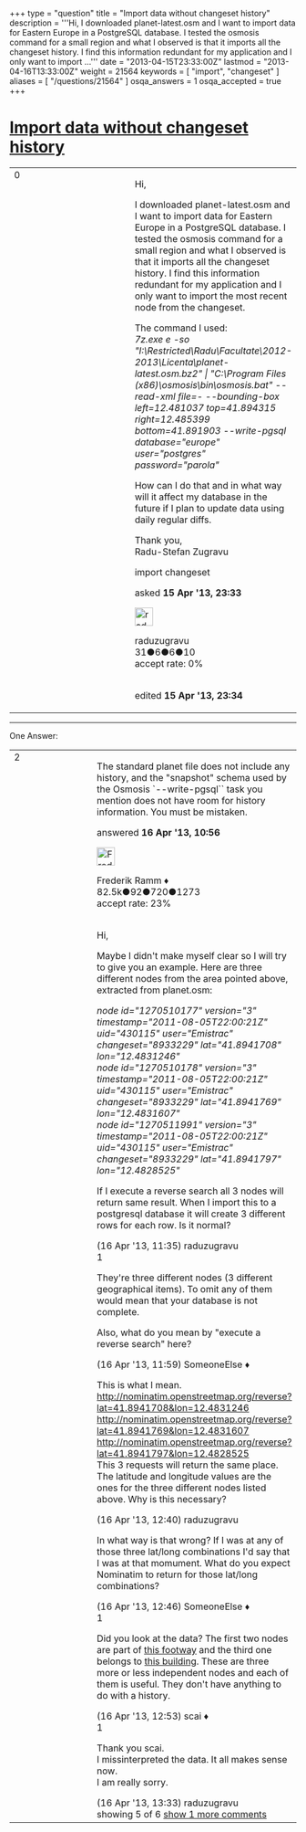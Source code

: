 +++
type = "question"
title = "Import data without changeset history"
description = '''Hi,  I downloaded planet-latest.osm and I want to import data for Eastern Europe in a PostgreSQL database. I tested the osmosis command for a small region and what I observed is that it imports all the changeset history. I find this information redundant for my application and I only want to import ...'''
date = "2013-04-15T23:33:00Z"
lastmod = "2013-04-16T13:33:00Z"
weight = 21564
keywords = [ "import", "changeset" ]
aliases = [ "/questions/21564" ]
osqa_answers = 1
osqa_accepted = true
+++

<div class="headNormal">

# [Import data without changeset history](/questions/21564/import-data-without-changeset-history)

</div>

<div id="main-body">

<div id="askform">

<table id="question-table" style="width:100%;">
<colgroup>
<col style="width: 50%" />
<col style="width: 50%" />
</colgroup>
<tbody>
<tr>
<td style="width: 30px; vertical-align: top"><div class="vote-buttons">
<span id="post-21564-upvote" class="ajax-command post-vote up" rel="nofollow" title="I like this post (click again to cancel)"> </span>
<div id="post-21564-score" class="post-score" title="current number of votes">
0
</div>
<span id="post-21564-downvote" class="ajax-command post-vote down" rel="nofollow" title="I dont like this post (click again to cancel)"> </span> <span id="favorite-mark" class="ajax-command favorite-mark" rel="nofollow" title="mark/unmark this question as favorite (click again to cancel)"> </span>
<div id="favorite-count" class="favorite-count">
&#10;</div>
</div></td>
<td><div id="item-right">
<div class="question-body">
<p>Hi,<br />
</p>
<p>I downloaded planet-latest.osm and I want to import data for Eastern Europe in a PostgreSQL database. I tested the osmosis command for a small region and what I observed is that it imports all the changeset history. I find this information redundant for my application and I only want to import the most recent node from the changeset.<br />
</p>
<p>The command I used:<br />
<em>7z.exe e -so "I:\Restricted\Radu\Facultate\2012-2013\Licenta\planet-latest.osm.bz2" | "C:\Program Files (x86)\osmosis\bin\osmosis.bat" --read-xml file=- --bounding-box left=12.481037 top=41.894315 right=12.485399 bottom=41.891903 --write-pgsql database="europe" user="postgres" password="parola"</em><br />
</p>
<p>How can I do that and in what way will it affect my database in the future if I plan to update data using daily regular diffs.<br />
</p>
<p>Thank you,<br />
Radu-Stefan Zugravu</p>
</div>
<div id="question-tags" class="tags-container tags">
<span class="post-tag tag-link-import" rel="tag" title="see questions tagged &#39;import&#39;">import</span> <span class="post-tag tag-link-changeset" rel="tag" title="see questions tagged &#39;changeset&#39;">changeset</span>
</div>
<div id="question-controls" class="post-controls">
&#10;</div>
<div class="post-update-info-container">
<div class="post-update-info post-update-info-user">
<p>asked <strong>15 Apr '13, 23:33</strong></p>
<img src="https://secure.gravatar.com/avatar/af030346f57b37767fe7e80f23e07d7c?s=32&amp;d=identicon&amp;r=g" class="gravatar" width="32" height="32" alt="raduzugravu&#39;s gravatar image" />
<p><span>raduzugravu</span><br />
<span class="score" title="31 reputation points">31</span><span title="6 badges"><span class="badge1">●</span><span class="badgecount">6</span></span><span title="6 badges"><span class="silver">●</span><span class="badgecount">6</span></span><span title="10 badges"><span class="bronze">●</span><span class="badgecount">10</span></span><br />
<span class="accept_rate" title="Rate of the user&#39;s accepted answers">accept rate:</span> <span title="raduzugravu has no accepted answers">0%</span> </br></br></p>
</div>
<div class="post-update-info post-update-info-edited">
<p><span> edited <strong>15 Apr '13, 23:34</strong> </span></p>
</div>
</div>
<div id="comments-container-21564" class="comments-container">
&#10;</div>
<div id="comment-tools-21564" class="comment-tools">
&#10;</div>
<div class="clear">
&#10;</div>
<div id="comment-21564-form-container" class="comment-form-container">
&#10;</div>
<div class="clear">
&#10;</div>
</div></td>
</tr>
</tbody>
</table>

------------------------------------------------------------------------

<div class="tabBar">

<span id="sort-top"></span>

<div class="headQuestions">

One Answer:

</div>

</div>

<span id="21578"></span>

<div id="answer-container-21578" class="answer accepted-answer">

<table style="width:100%;">
<colgroup>
<col style="width: 50%" />
<col style="width: 50%" />
</colgroup>
<tbody>
<tr>
<td style="width: 30px; vertical-align: top"><div class="vote-buttons">
<span id="post-21578-upvote" class="ajax-command post-vote up" rel="nofollow" title="I like this post (click again to cancel)"> </span>
<div id="post-21578-score" class="post-score" title="current number of votes">
2
</div>
<span id="post-21578-downvote" class="ajax-command post-vote down" rel="nofollow" title="I dont like this post (click again to cancel)"> </span> <span class="accept-answer on" rel="nofollow" title="raduzugravu has selected this answer as the correct answer"> </span>
</div></td>
<td><div class="item-right">
<div class="answer-body">
<p>The standard planet file does not include any history, and the "snapshot" schema used by the Osmosis `--write-pgsql`` task you mention does not have room for history information. You must be mistaken.</p>
</div>
<div class="answer-controls post-controls">
&#10;</div>
<div class="post-update-info-container">
<div class="post-update-info post-update-info-user">
<p>answered <strong>16 Apr '13, 10:56</strong></p>
<img src="https://secure.gravatar.com/avatar/a2b38d937e70ab39d895d17da0dd1ba4?s=32&amp;d=identicon&amp;r=g" class="gravatar" width="32" height="32" alt="Frederik%20Ramm&#39;s gravatar image" />
<p><span>Frederik Ramm ♦</span><br />
<span class="score" title="82494 reputation points"><span>82.5k</span></span><span title="92 badges"><span class="badge1">●</span><span class="badgecount">92</span></span><span title="720 badges"><span class="silver">●</span><span class="badgecount">720</span></span><span title="1273 badges"><span class="bronze">●</span><span class="badgecount">1273</span></span><br />
<span class="accept_rate" title="Rate of the user&#39;s accepted answers">accept rate:</span> <span title="Frederik Ramm has 417 accepted answers">23%</span> </br></br></p>
</div>
</div>
<div id="comments-container-21578" class="comments-container">
<span id="21580"></span>
<div id="comment-21580" class="comment">
<div id="post-21580-score" class="comment-score">
&#10;</div>
<div class="comment-text">
<p>Hi,</p>
<p>Maybe I didn't make myself clear so I will try to give you an example. Here are three different nodes from the area pointed above, extracted from planet.osm:<br />
</p>
<p><em>node id="1270510177" version="3" timestamp="2011-08-05T22:00:21Z" uid="430115" user="Emistrac" changeset="8933229" lat="41.8941708" lon="12.4831246"</em><br />
<em>node id="1270510178" version="3" timestamp="2011-08-05T22:00:21Z" uid="430115" user="Emistrac" changeset="8933229" lat="41.8941769" lon="12.4831607"</em><br />
<em>node id="1270511991" version="3" timestamp="2011-08-05T22:00:21Z" uid="430115" user="Emistrac" changeset="8933229" lat="41.8941797" lon="12.4828525"</em><br />
</p>
<p>If I execute a reverse search all 3 nodes will return same result. When I import this to a postgresql database it will create 3 different rows for each row. Is it normal?</p>
</div>
<div id="comment-21580-info" class="comment-info">
<span class="comment-age">(16 Apr '13, 11:35)</span> <span class="comment-user userinfo">raduzugravu</span>
</div>
</div>
<span id="21581"></span>
<div id="comment-21581" class="comment">
<div id="post-21581-score" class="comment-score">
1
</div>
<div class="comment-text">
<p>They're three different nodes (3 different geographical items). To omit any of them would mean that your database is not complete.<br />
</p>
<p>Also, what do you mean by "execute a reverse search" here?</p>
</div>
<div id="comment-21581-info" class="comment-info">
<span class="comment-age">(16 Apr '13, 11:59)</span> <span class="comment-user userinfo">SomeoneElse ♦</span>
</div>
</div>
<span id="21585"></span>
<div id="comment-21585" class="comment">
<div id="post-21585-score" class="comment-score">
&#10;</div>
<div class="comment-text">
<p>This is what I mean.<br />
<a href="http://nominatim.openstreetmap.org/reverse?lat=41.8941708&amp;lon=12.4831246">http://nominatim.openstreetmap.org/reverse?lat=41.8941708&amp;lon=12.4831246</a><br />
<a href="http://nominatim.openstreetmap.org/reverse?lat=41.8941769&amp;lon=12.4831607">http://nominatim.openstreetmap.org/reverse?lat=41.8941769&amp;lon=12.4831607</a><br />
<a href="http://nominatim.openstreetmap.org/reverse?lat=41.8941797&amp;lon=12.4828525">http://nominatim.openstreetmap.org/reverse?lat=41.8941797&amp;lon=12.4828525</a><br />
This 3 requests will return the same place. The latitude and longitude values are the ones for the three different nodes listed above. Why is this necessary?</p>
</div>
<div id="comment-21585-info" class="comment-info">
<span class="comment-age">(16 Apr '13, 12:40)</span> <span class="comment-user userinfo">raduzugravu</span>
</div>
</div>
<span id="21587"></span>
<div id="comment-21587" class="comment not_top_scorer">
<div id="post-21587-score" class="comment-score">
&#10;</div>
<div class="comment-text">
<p>In what way is that wrong? If I was at any of those three lat/long combinations I'd say that I was at that momument. What do you expect Nominatim to return for those lat/long combinations?</p>
</div>
<div id="comment-21587-info" class="comment-info">
<span class="comment-age">(16 Apr '13, 12:46)</span> <span class="comment-user userinfo">SomeoneElse ♦</span>
</div>
</div>
<span id="21590"></span>
<div id="comment-21590" class="comment">
<div id="post-21590-score" class="comment-score">
1
</div>
<div class="comment-text">
<p>Did you look at the data? The first two nodes are part of <a href="http://www.openstreetmap.org/browse/way/44490528">this footway</a> and the third one belongs to <a href="http://www.openstreetmap.org/browse/way/124808569">this building</a>. These are three more or less independent nodes and each of them is useful. They don't have anything to do with a history.</p>
</div>
<div id="comment-21590-info" class="comment-info">
<span class="comment-age">(16 Apr '13, 12:53)</span> <span class="comment-user userinfo">scai ♦</span>
</div>
</div>
<span id="21592"></span>
<div id="comment-21592" class="comment">
<div id="post-21592-score" class="comment-score">
1
</div>
<div class="comment-text">
<p>Thank you scai.<br />
I missinterpreted the data. It all makes sense now.<br />
I am really sorry.</p>
</div>
<div id="comment-21592-info" class="comment-info">
<span class="comment-age">(16 Apr '13, 13:33)</span> <span class="comment-user userinfo">raduzugravu</span>
</div>
</div>
</div>
<div id="comment-tools-21578" class="comment-tools">
<span class="comments-showing"> showing 5 of 6 </span> <a href="#" class="show-all-comments-link">show 1 more comments</a>
</div>
<div class="clear">
&#10;</div>
<div id="comment-21578-form-container" class="comment-form-container">
&#10;</div>
<div class="clear">
&#10;</div>
</div></td>
</tr>
</tbody>
</table>

</div>

<div class="paginator-container-left">

</div>

</div>

</div>


